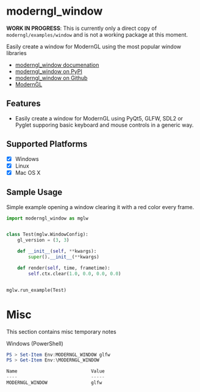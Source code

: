 # moderngl_window

**WORK IN PROGRESS**: This is currently only a direct copy of `moderngl/examples/window`
and is not a working package at this moment.

Easily create a window for ModernGL using the most popular window libraries

* [moderngl_window documenation]()
* [moderngl_window on PyPI]()
* [moderngl_window on Github]()
* [ModernGL](https://github.com/cprogrammer1994/ModernGL)

## Features

* Easily create a window for ModernGL using PyQt5, GLFW, SDL2 or Pyglet supporing basic keyboard and mouse controls in a generic way.

## Supported Platforms

- [x] Windows
- [x] Linux
- [x] Mac OS X

## Sample Usage

Simple example opening a window clearing it with a red color every frame.

```py
import moderngl_window as mglw


class Test(mglw.WindowConfig):
    gl_version = (3, 3)

    def __init__(self, **kwargs):
        super().__init__(**kwargs)

    def render(self, time, frametime):
        self.ctx.clear(1.0, 0.0, 0.0, 0.0)


mglw.run_example(Test)
```

# Misc

This section contains misc temporary notes

Windows (PowerShell)

```powershell
PS > Set-Item Env:MODERNGL_WINDOW glfw
PS > Get-Item Env:\MODERNGL_WINDOW

Name                           Value
----                           -----
MODERNGL_WINDOW                glfw
```
